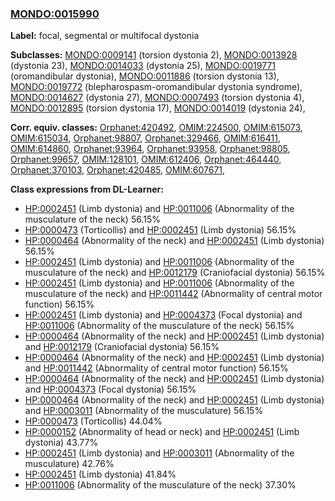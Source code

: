 
### [MONDO:0015990](http://purl.obolibrary.org/obo/MONDO_0015990)
**Label:** focal, segmental or multifocal dystonia

**Subclasses:** [MONDO:0009141](http://purl.obolibrary.org/obo/MONDO_0009141) (torsion dystonia 2), [MONDO:0013928](http://purl.obolibrary.org/obo/MONDO_0013928) (dystonia 23), [MONDO:0014033](http://purl.obolibrary.org/obo/MONDO_0014033) (dystonia 25), [MONDO:0019771](http://purl.obolibrary.org/obo/MONDO_0019771) (oromandibular dystonia), [MONDO:0011886](http://purl.obolibrary.org/obo/MONDO_0011886) (torsion dystonia 13), [MONDO:0019772](http://purl.obolibrary.org/obo/MONDO_0019772) (blepharospasm-oromandibular dystonia syndrome), [MONDO:0014627](http://purl.obolibrary.org/obo/MONDO_0014627) (dystonia 27), [MONDO:0007493](http://purl.obolibrary.org/obo/MONDO_0007493) (torsion dystonia 4), [MONDO:0012895](http://purl.obolibrary.org/obo/MONDO_0012895) (torsion dystonia 17), [MONDO:0014019](http://purl.obolibrary.org/obo/MONDO_0014019) (dystonia 24), 

**Corr. equiv. classes:** [Orphanet:420492](http://www.orpha.net/ORDO/Orphanet_420492), [OMIM:224500](http://purl.obolibrary.org/obo/OMIM_224500), [OMIM:615073](http://purl.obolibrary.org/obo/OMIM_615073), [OMIM:615034](http://purl.obolibrary.org/obo/OMIM_615034), [Orphanet:98807](http://www.orpha.net/ORDO/Orphanet_98807), [Orphanet:329466](http://www.orpha.net/ORDO/Orphanet_329466), [OMIM:616411](http://purl.obolibrary.org/obo/OMIM_616411), [OMIM:614860](http://purl.obolibrary.org/obo/OMIM_614860), [Orphanet:93964](http://www.orpha.net/ORDO/Orphanet_93964), [Orphanet:93958](http://www.orpha.net/ORDO/Orphanet_93958), [Orphanet:98805](http://www.orpha.net/ORDO/Orphanet_98805), [Orphanet:99657](http://www.orpha.net/ORDO/Orphanet_99657), [OMIM:128101](http://purl.obolibrary.org/obo/OMIM_128101), [OMIM:612406](http://purl.obolibrary.org/obo/OMIM_612406), [Orphanet:464440](http://www.orpha.net/ORDO/Orphanet_464440), [Orphanet:370103](http://www.orpha.net/ORDO/Orphanet_370103), [Orphanet:420485](http://www.orpha.net/ORDO/Orphanet_420485), [OMIM:607671](http://purl.obolibrary.org/obo/OMIM_607671), 

**Class expressions from DL-Learner:**

- [HP:0002451](http://purl.obolibrary.org/obo/HP_0002451) (Limb dystonia) and [HP:0011006](http://purl.obolibrary.org/obo/HP_0011006) (Abnormality of the musculature of the neck) 56.15%
- [HP:0000473](http://purl.obolibrary.org/obo/HP_0000473) (Torticollis) and [HP:0002451](http://purl.obolibrary.org/obo/HP_0002451) (Limb dystonia) 56.15%
- [HP:0000464](http://purl.obolibrary.org/obo/HP_0000464) (Abnormality of the neck) and [HP:0002451](http://purl.obolibrary.org/obo/HP_0002451) (Limb dystonia) 56.15%
- [HP:0002451](http://purl.obolibrary.org/obo/HP_0002451) (Limb dystonia) and [HP:0011006](http://purl.obolibrary.org/obo/HP_0011006) (Abnormality of the musculature of the neck) and [HP:0012179](http://purl.obolibrary.org/obo/HP_0012179) (Craniofacial dystonia) 56.15%
- [HP:0002451](http://purl.obolibrary.org/obo/HP_0002451) (Limb dystonia) and [HP:0011006](http://purl.obolibrary.org/obo/HP_0011006) (Abnormality of the musculature of the neck) and [HP:0011442](http://purl.obolibrary.org/obo/HP_0011442) (Abnormality of central motor function) 56.15%
- [HP:0002451](http://purl.obolibrary.org/obo/HP_0002451) (Limb dystonia) and [HP:0004373](http://purl.obolibrary.org/obo/HP_0004373) (Focal dystonia) and [HP:0011006](http://purl.obolibrary.org/obo/HP_0011006) (Abnormality of the musculature of the neck) 56.15%
- [HP:0000464](http://purl.obolibrary.org/obo/HP_0000464) (Abnormality of the neck) and [HP:0002451](http://purl.obolibrary.org/obo/HP_0002451) (Limb dystonia) and [HP:0012179](http://purl.obolibrary.org/obo/HP_0012179) (Craniofacial dystonia) 56.15%
- [HP:0000464](http://purl.obolibrary.org/obo/HP_0000464) (Abnormality of the neck) and [HP:0002451](http://purl.obolibrary.org/obo/HP_0002451) (Limb dystonia) and [HP:0011442](http://purl.obolibrary.org/obo/HP_0011442) (Abnormality of central motor function) 56.15%
- [HP:0000464](http://purl.obolibrary.org/obo/HP_0000464) (Abnormality of the neck) and [HP:0002451](http://purl.obolibrary.org/obo/HP_0002451) (Limb dystonia) and [HP:0004373](http://purl.obolibrary.org/obo/HP_0004373) (Focal dystonia) 56.15%
- [HP:0000464](http://purl.obolibrary.org/obo/HP_0000464) (Abnormality of the neck) and [HP:0002451](http://purl.obolibrary.org/obo/HP_0002451) (Limb dystonia) and [HP:0003011](http://purl.obolibrary.org/obo/HP_0003011) (Abnormality of the musculature) 56.15%
- [HP:0000473](http://purl.obolibrary.org/obo/HP_0000473) (Torticollis) 44.04%
- [HP:0000152](http://purl.obolibrary.org/obo/HP_0000152) (Abnormality of head or neck) and [HP:0002451](http://purl.obolibrary.org/obo/HP_0002451) (Limb dystonia) 43.77%
- [HP:0002451](http://purl.obolibrary.org/obo/HP_0002451) (Limb dystonia) and [HP:0003011](http://purl.obolibrary.org/obo/HP_0003011) (Abnormality of the musculature) 42.76%
- [HP:0002451](http://purl.obolibrary.org/obo/HP_0002451) (Limb dystonia) 41.84%
- [HP:0011006](http://purl.obolibrary.org/obo/HP_0011006) (Abnormality of the musculature of the neck) 37.30%


